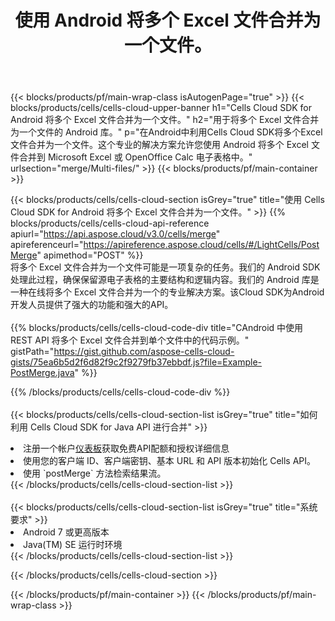 ﻿---
title: 使用 Android 将多个 Excel 文件合并为一个文件。
description: 用于使用 Android 合并多个 Excel 文件的云 API 和 SDK。
---
{{< blocks/products/pf/main-wrap-class isAutogenPage="true" >}}
{{< blocks/products/cells/cells-cloud-upper-banner h1="Cells Cloud SDK for Android 将多个 Excel 文件合并为一个文件。" h2="用于将多个 Excel 文件合并为一个文件的 Android 库。" p="在Android中利用Cells Cloud SDK将多个Excel文件合并为一个文件。这个专业的解决方案允许您使用 Android 将多个 Excel 文件合并到 Microsoft Excel 或 OpenOffice Calc 电子表格中。" urlsection="merge/Multi-files/" >}}
{{< blocks/products/pf/main-container >}}

{{< blocks/products/cells/cells-cloud-section isGrey="true" title="使用 Cells Cloud SDK for Android 将多个 Excel 文件合并为一个文件。" >}}
{{% blocks/products/cells/cells-cloud-api-reference apiurl="https://api.aspose.cloud/v3.0/cells/merge" apireferenceurl="https://apireference.aspose.cloud/cells/#/LightCells/PostMerge" apimethod="POST" %}}
<br/>
将多个 Excel 文件合并为一个文件可能是一项复杂的任务。我们的 Android SDK 处理此过程，确保保留源电子表格的主要结构和逻辑内容。我们的 Android 库是一种在线将多个 Excel 文件合并为一个的专业解决方案。该Cloud SDK为Android开发人员提供了强大的功能和强大的API。
<br/>
<br/>
{{% blocks/products/cells/cells-cloud-code-div title="CAndroid 中使用 REST API 将多个 Excel 文件合并到单个文件中的代码示例。" gistPath="https://gist.github.com/aspose-cells-cloud-gists/75ea6b5d2f6d82f9c2f9279fb37ebbdf.js?file=Example-PostMerge.java" %}}
  
{{% /blocks/products/cells/cells-cloud-code-div %}}
<br/>
<br/>
{{< blocks/products/cells/cells-cloud-section-list isGrey="true" title="如何利用 Cells Cloud SDK for Java API 进行合并" >}}
<li>注册一个帐户<a href="https://dashboard.aspose.cloud/">仪表板</a>获取免费API配额和授权详细信息</li>
<li>使用您的客户端 ID、客户端密钥、基本 URL 和 API 版本初始化 Cells API。</li>
<li>使用 `postMerge` 方法检索结果流。</li>
{{< /blocks/products/cells/cells-cloud-section-list >}}
<br/>
<br/>
{{< blocks/products/cells/cells-cloud-section-list isGrey="true" title="系统要求" >}}
<li>Android 7 或更高版本</li>
<li>Java(TM) SE 运行时环境</li>
{{< /blocks/products/cells/cells-cloud-section-list >}}

{{< /blocks/products/cells/cells-cloud-section >}}

{{< /blocks/products/pf/main-container >}}
{{< /blocks/products/pf/main-wrap-class >}}
